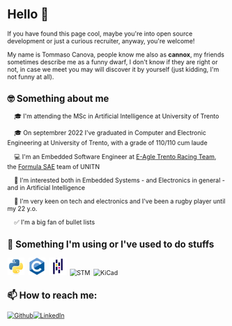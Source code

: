 # Hello 👋

If you have found this page cool, maybe you're into open source development or just a curious recruiter, anyway, you're welcome!

My name is Tommaso Canova, people know me also as __cannox__, my friends sometimes describe me as a funny dwarf, I don't know if they are right or not, in case we meet you may will discover it by yourself (just kidding, I'm not funny at all).

## 🤓 Something about me

&nbsp;&nbsp;&nbsp;&nbsp;🎓 I'm attending the MSc in Artificial Intelligence at University of Trento

&nbsp;&nbsp;&nbsp;&nbsp;🎓 On septembrer 2022 I've graduated in Computer and Electronic Engineering at University of Trento, with a grade of 110/110 cum laude

&nbsp;&nbsp;&nbsp;&nbsp;💻 I'm an Embedded Software Engineer at [E-Agle Trento Racing Team](https://github.com/eagletrt/), the [Formula SAE](https://en.wikipedia.org/wiki/Formula_SAE) team of UNITN

&nbsp;&nbsp;&nbsp;&nbsp;🤖 I'm interested both in Embedded Systems - and Electronics in general - and in Artificial Intelligence

&nbsp;&nbsp;&nbsp;&nbsp;🏉 I'm very keen on tech and electronics and I've been a rugby player until my 22 y.o.

&nbsp;&nbsp;&nbsp;&nbsp;✅ I'm a big fan of bullet lists

## 👀 Something I'm using or I've used to do stuffs
<div>
  <img src="https://github.com/devicons/devicon/blob/master/icons/python/python-original.svg" title="Python" alt="Python" width="40" height="40"/>&nbsp;
  <img src="https://github.com/devicons/devicon/blob/master/icons/c/c-original.svg" title="C" alt="C" width="40" height="40"/>&nbsp;
  <img src="https://github.com/devicons/devicon/blob/master/icons/pandas/pandas-original.svg" title="Pandas" alt="Pandas" width="40" height="40"/>&nbsp;
  <img src="https://upload.wikimedia.org/wikipedia/commons/thumb/1/1b/ST_logo_2020_blue_V.svg/1200px-ST_logo_2020_blue_V.svg.png" title="STM" alt="STM" width="50" height="40"/>&nbsp;
  <img src="https://upload.wikimedia.org/wikipedia/commons/thumb/5/59/KiCad-Logo.svg/1280px-KiCad-Logo.svg.png" title="KiCad" alt="KiCad" width="100" height="40"/>&nbsp;
</div>

## 📫 How to reach me: 
<div><p><a href="https://github.com/cannox227" target="_blank"><img alt="Github" src="https://img.shields.io/badge/GitHub-%2312100E.svg?&style=for-the-badge&logo=Github&logoColor=white" /></a><a href="https://www.linkedin.com/in/tommaso-canova/" target="_blank"><img alt="LinkedIn" src="https://img.shields.io/badge/linkedin-%230077B5.svg?&style=for-the-badge&logo=linkedin&logoColor=white" /></a> </div>

<!--
**cannox227/cannox227** is a ✨ _special_ ✨ repository because its `README.md` (this file) appears on your GitHub profile.

Here are some ideas to get you started:

- 🔭 I’m currently working on ...
- 🌱 I’m currently learning ...
- 👯 I’m looking to collaborate on ...
- 🤔 I’m looking for help with ...
- 💬 Ask me about ...
- 📫 How to reach me: ...
- 😄 Pronouns: ...
- ⚡ Fun fact: ...
-->
